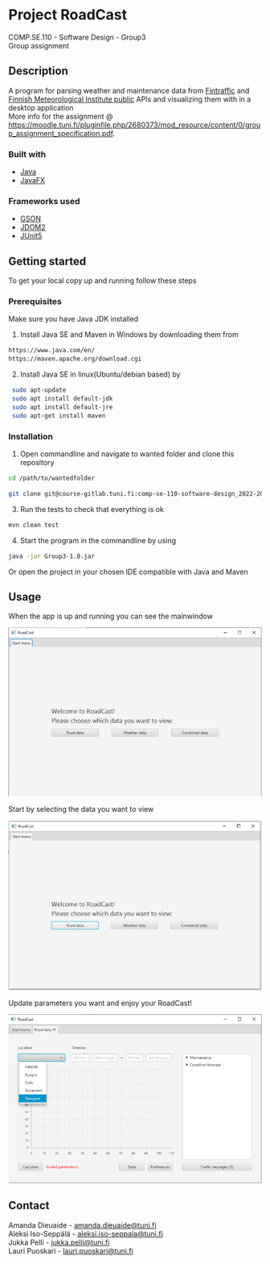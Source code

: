 # Project RoadCast
COMP.SE.110 - Software Design - Group3\
Group assignment


## Description
A program for parsing weather and maintenance data from 
[Fintraffic](https://www.fintraffic.fi/en) and [Finnish Meteorological Institute public](https://en.ilmatieteenlaitos.fi/) 
APIs and visualizing them with in a desktop application 
\
More info for the assignment @ https://moodle.tuni.fi/pluginfile.php/2680373/mod_resource/content/0/group_assignment_specification.pdf.


### Built with
* [Java](https://www.java.com/en/)
* [JavaFX](https://openjfx.io/)

### Frameworks used
* [GSON](https://github.com/google/gson)
* [JDOM2](http://www.jdom.org/)
* [JUnit5](https://junit.org/junit5/)


## Getting started
To get your local copy up and running follow these steps

### Prerequisites
Make sure you have Java JDK installed

1. Install Java SE and Maven in Windows by downloading them from 
  ```sh
  https://www.java.com/en/
  https://maven.apache.org/download.cgi
  ```
 2. Install Java SE in linux(Ubuntu/debian based) by  
  ```sh
   sudo apt-update
   sudo apt install default-jdk
   sudo apt install default-jre
   sudo apt-get install maven
   ```


### Installation
1. Open commandline and navigate to wanted folder and clone this repository
 ```sh
 cd /path/to/wantedfolder
 ```
 ```sh
 git clone git@course-gitlab.tuni.fi:comp-se-110-software-design_2022-2023/group-3.git nameyouwanttouse
 ```
 3. Run the tests to check that everything is ok
 ```sh
 mvn clean test
 ```
 4. Start the program in the commandline by using
 ```sh
 java -jar Group3-1.0.jar
 ```
 Or open the project in your chosen IDE compatible with Java and Maven


## Usage
 When the app is up and running you can see the mainwindow
 
 ![mainwindow.png](./mainwindow.png)
 
 Start by selecting the data you want to view
 
 ![selectdata.png](./selectdata.png)
 
 Update parameters you want and enjoy your RoadCast!
 
 ![parameters.png](./parameters.png)
 

## Contact
Amanda Dieuaide - amanda.dieuaide@tuni.fi\
Aleksi Iso-Seppälä - aleksi.iso-seppala@tuni.fi\
Jukka Pelli - jukka.pelli@tuni.fi\
Lauri Puoskari - lauri.puoskari@tuni.fi
